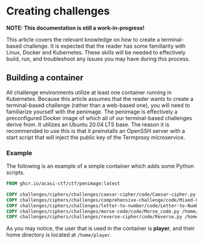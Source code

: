 # Creating challenges
**NOTE: This documentation is still a work-in-progress!**

This article covers the relevant knowledge on how to create a terminal-based challenge. It is
expected that the reader has some familiarity with Linux, Docker and Kubernetes. These skills will
be needed to effectively build, run, and troubleshoot any issues you may have during this process.

## Building a container
All challenge environments utilize at least one container running in Kubernetes. Because this
article assumes that the reader wants to create a terminal-based challenge (rather than a web-based
one), you will need to familiarize yourself with the penimage. The penimage is effectively a
preconfigured Docker image of which all of our terminal-based challenges derive from. It utilizes
an Ubuntu 20.04 LTS base. The reason it is recommended to use this is that it preinstalls an OpenSSH 
server with a start script that will inject the public key of the Termproxy microservice.

### Example
The following is an example of a simple container which adds some Python scripts.
```dockerfile
FROM ghcr.io/acasi-ctf/ctf/penimage:latest

COPY challenges/ciphers/challenges/caesar-cipher/code/Caesar-cipher.py /home/player
COPY challenges/ciphers/challenges/comprehensive-challenge/code/Mixed-Challenge-1.py /home/player
COPY challenges/ciphers/challenges/letter-to-number/code/Letter-to-Number.py /home/player
COPY challenges/ciphers/challenges/morse-code/code/Morse_code.py /home/player
COPY challenges/ciphers/challenges/reverse-cipher/code/Reverse.py /home/player
```

As you may notice, the user that is used in the container is **player**, and their home directory is
located at `/home/player`.
